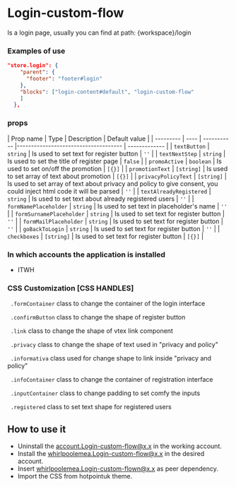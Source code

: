 # Login-custom-flow

  Is a login page, usually you can find at path: {workspace}/login

### Examples of use
```json
"store.login": {
    "parent": {
      "footer": "footer#login"
    },
    "blocks": ["login-content#default", "login-custom-flow"
    ]
  },
```
###  props

| Prop name | Type | Description | Default value |
| --------- | ---- | ----------- |-------------------------------------  | ------------- |
| `textButton`               | `string`   | Is used to set text for register button            | `''`          |
| `textNextStep`             | `string`   | Is used to set the title of register page          | `false`          |
| `promoActive`              | `boolean`  | Is used to set on/off the promotion                | `[{}]`          |
| `promotionText`            | `[string]` | Is used to set array of text about promotion       | `[{}]`          |
| `privacyPolicyText`        | `[string]` | Is used to set array of  text  about privacy 
                                            and policy to give consent, you could inject 
                                            html code it will be parsed                        | `''`          |
| `textAlreadyRegistered`    | `string`   | Is used to set text about already registered users | `''`          |
| `formNamePlaceholder`      | `string`   | Is used to set text in placeholder's name          | `''`          |
| `formSurnamePlaceholder`   | `string`   | Is used to set text for register button            | `''`      |
| `formMailPlaceholder`      | `string`   | Is used to set text for register button            | `''`      |
| `goBackToLogin`            | `string`   | Is used to set text for register button            | `''`      |
| `checkboxes`               | `[string]` | Is used to set text for register button            | `[{}]`      |


### In which accounts the application is installed

- ITWH


### CSS Customization [CSS HANDLES]

``` .formContainer``` class to change the container of the login interface

` .confirmButton` class to change the shape of register button

` .link` class to change the shape of vtex link component

` .privacy` class to change the shape of text used in "privacy and policy"

` .informativa` class used for change shape to link inside "privacy and policy"

` .infoContainer` class to change the container of registration interface

` .inputContainer` class to change padding to set comfy the inputs

` .registered` class to set text shape for registered users


## How to use it

- Uninstall the account.Login-custom-flow@x.x in the working account.
- Install the whirlpoolemea.Login-custom-flow@x.x in the desired account.
- Insert whirlpoolemea.Login-custom-flown@x.x as peer dependency.
- Import the CSS from hotpointuk theme.
